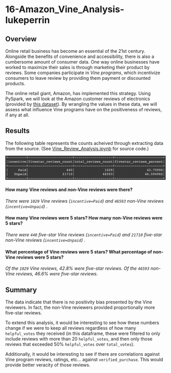 # 16-Amazon_Vine_Analysis-lukeperrin



## Overview

Online retail business has become an essential of the 21st century. Alongside the benefits of convenience and accessibility, there is also a cumbersome amount of consumer data. One way online businesses have worked to maximize their sales is through marketing their product by reviews. Some companies participate in *Vine programs*, which incentivize consumers to leave review by providing them payment or discounted products.

The online retail giant, Amazon, has implemented this strategy. Using PySpark, we will look at the Amazon customer reviews of electronics (provided by [this dataset](https://s3.amazonaws.com/amazon-reviews-pds/tsv/amazon_reviews_us_Electronics_v1_00.tsv.gz)). By wrangling the values in these data, we will assess what influence Vine programs have on the positiveness of reviews, if any at all.



## Results

The following table represents the counts acheived through extracting data from the source. (See [Vine_Review_Analysis.ipynb](Vine_Review_Analysis.ipynb)  for source code.)

![vine-review-results](README.Resources/vine-review-results.png)

#### How many Vine reviews and non-Vine reviews were there?

*There were `1029` Vine reviews (`incentive=Paid`) and `46593` non-Vine reviews (`incentive=Unpaid`) .*

#### How many Vine reviews were 5 stars? How many non-Vine reviews were 5 stars?

*There were `440` five-star Vine reviews (`incentive=Paid`) and `21710` five-star non-Vine reviews (`incentive=Unpaid`) .*

#### What percentage of Vine reviews were 5 stars? What percentage of non-Vine reviews were 5 stars?

*Of the `1029` Vine reviews, 42.8% were five-star reviews. Of the `46593` non-Vine reviews, 46.6% were five-star reviews.*



## Summary

The data indicate that there is no positivity bias presented by the Vine reviewers. In fact, the non-Vine reviewers provided proportionally more five-star reviews.

To extend this analysis, it would be interesting to see how these numbers change if we were to keep all reviews regardless of how many `helpful_votes` they received (in this dataframe, these were filtered to only include reviews with more than 20 `helpful_votes`, and then only those reviews that exceeded 50% `helpful_votes` over `total_votes`).

Additionally, it would be interesting to see if there are correlations against Vine program reviews, ratings, etc… against  `verified_purchase`. This would provide better veracity of those reviews.